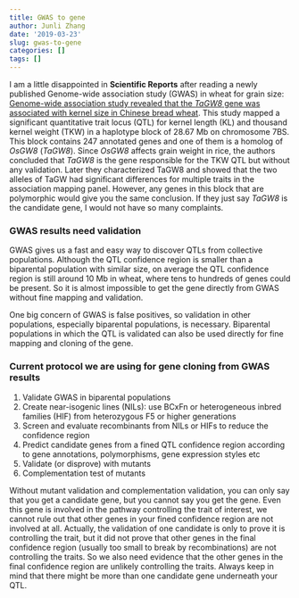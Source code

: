 ```yaml
---
title: GWAS to gene
author: Junli Zhang
date: '2019-03-23'
slug: gwas-to-gene
categories: []
tags: []
---
```


I am a little disappointed in **Scientific Reports** after reading a newly published Genome-wide association study (GWAS) in wheat for grain size: [Genome-wide association study revealed that the *TaGW8* gene was associated with kernel size in Chinese bread wheat](https://www.nature.com/articles/s41598-019-38570-2). This study mapped a significant quantitative trait locus (QTL) for kernel length (KL) and thousand kernel weight (TKW) in a haplotype block of 28.67 Mb on chromosome 7BS. This block contains 247 annotated genes and one of them is a homolog of *OsGW8* (*TaGW8*). Since *OsGW8* affects grain weight in rice, the authors concluded that *TaGW8* is the gene responsible for the TKW QTL but without any validation. Later they characterized TaGW8 and showed that the two alleles of TaGW had significant differences for multiple traits in the association mapping panel. However, any genes in this block that are polymorphic would give you the same conclusion. If they just say *TaGW8* is the candidate gene, I would not have so many complaints.

### GWAS results need validation

GWAS gives us a fast and easy way to discover QTLs from collective populations. Although the QTL confidence region is smaller than a biparental population with similar size, on average the QTL confidence region is still around 10 Mb in wheat, where tens to hundreds of genes could be present. So it is almost impossible to get the gene directly from GWAS without fine mapping and validation.

One big concern of GWAS is false positives, so validation in other populations, especially biparental populations, is necessary. Biparental populations in which the QTL is validated can also be used directly for fine mapping and cloning of the gene.

### Current protocol we are using for gene cloning from GWAS results

1. Validate GWAS in biparental populations
2. Create near-isogenic lines (NILs): use BCxFn or heterogeneous inbred families (HIF) from heterozygous F5 or higher generations
3. Screen and evaluate recombinants from NILs or HIFs to reduce the confidence region
4. Predict candidate genes from a fined QTL confidence region according to gene annotations, polymorphisms, gene expression styles etc
5. Validate (or disprove) with mutants
6. Complementation test of mutants

Without mutant validation and complementation validation, you can only say that you get a candidate gene, but you cannot say you get the gene. Even this gene is involved in the pathway controlling the trait of interest, we cannot rule out that other genes in your fined confidence region are not involved at all. Actually, the validation of one candidate is only to prove it is controlling the trait, but it did not prove that other genes in the final confidence region (usually too small to break by recombinations) are not controlling the traits. So we also need evidence that the other genes in the final confidence region are unlikely controlling the traits. Always keep in mind that there might be more than one candidate gene underneath your QTL.

